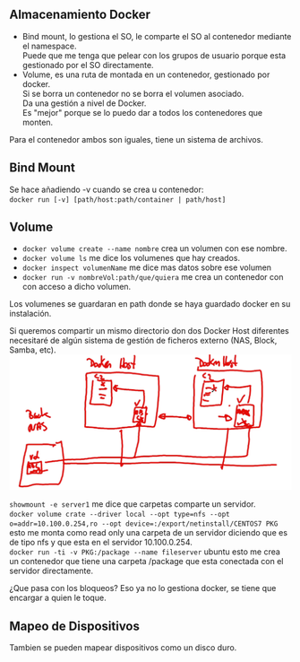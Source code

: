 ## Almacenamiento Docker

+ Bind mount, lo gestiona el SO, le comparte el SO al contenedor mediante el namespace.<br>
Puede que me tenga que pelear con los grupos de usuario porque esta gestionado por el SO directamente.
+ Volume, es una ruta de montada en un contenedor, gestionado por docker. <br>
Si se borra un contenedor no se borra el volumen asociado.<br>
Da una gestión a nivel de Docker.<br>
Es "mejor" porque se lo puedo dar a todos los contenedores que monten.

Para el contenedor ambos son iguales, tiene un sistema de archivos.

## Bind Mount
Se hace añadiendo -v cuando se crea u contenedor:<br>
`docker run [-v] [path/host:path/container | path/host]`

## Volume
+ `docker volume create --name nombre` crea un volumen con ese nombre.
+ `docker volume ls` me dice los volumenes que hay creados.
+ `docker inspect volumenName` me dice mas datos sobre ese volumen
+ `docker run -v nombreVol:path/que/quiera` me crea un contenedor con con acceso a dicho volumen.

Los volumenes se guardaran en path donde se haya guardado docker en su instalación.

Si queremos compartir un mismo directorio don dos Docker Host diferentes necesitaré de algún sistema de gestión de ficheros externo (NAS, Block, Samba, etc).
![alt text](img/image-9.png)

`showmount -e server1` me dice que carpetas comparte un servidor.<br>
`docker volume crate --driver local --opt type=nfs --opt o=addr=10.100.0.254,ro --opt device=:/export/netinstall/CENTOS7 PKG` esto me monta como read only una carpeta de un servidor diciendo que es de tipo nfs y que esta en el servidor 10.100.0.254.<br>
`docker run -ti -v PKG:/package --name fileserver` ubuntu esto me crea un contenedor que tiene una carpeta /package que esta conectada con el servidor directamente.<br>

¿Que pasa con los bloqueos? Eso ya no lo gestiona docker, se tiene que encargar a quien le toque.

## Mapeo de Dispositivos
Tambien se pueden mapear dispositivos como un disco duro.

